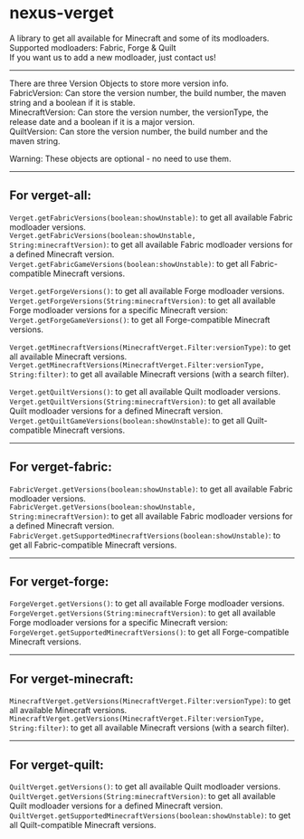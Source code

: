 # nexus-verget

A library to get all available for Minecraft and some of its modloaders.<br>
Supported modloaders: Fabric, Forge & Quilt<br>
If you want us to add a new modloader, just contact us!

---

There are three Version Objects to store more version info.<br>
FabricVersion: Can store the version number, the build number, the maven string and a boolean if it is stable.<br>
MinecraftVersion: Can store the version number, the versionType, the release date and a boolean if it is a major version.<br>
QuiltVersion: Can store the version number, the build number and the maven string.<br>

Warning: These objects are optional - no need to use them.

---

## For verget-all:
`Verget.getFabricVersions(boolean:showUnstable)`: to get all available Fabric modloader versions.<br>
`Verget.getFabricVersions(boolean:showUnstable, String:minecraftVersion)`: to get all available Fabric modloader versions for a defined Minecraft version.<br>
`Verget.getFabricGameVersions(boolean:showUnstable)`: to get all Fabric-compatible Minecraft versions.

`Verget.getForgeVersions()`: to get all available Forge modloader versions.<br>
`Verget.getForgeVersions(String:minecraftVersion)`: to get all available Forge modloader versions for a specific Minecraft version:<br>
`Verget.getForgeGameVersions()`: to get all Forge-compatible Minecraft versions.

`Verget.getMinecraftVersions(MinecraftVerget.Filter:versionType)`: to get all available Minecraft versions.<br>
`Verget.getMinecraftVersions(MinecraftVerget.Filter:versionType, String:filter)`: to get all available Minecraft versions (with a search filter).

`Verget.getQuiltVersions()`: to get all available Quilt modloader versions.<br>
`Verget.getQuiltVersions(String:minecraftVersion)`: to get all available Quilt modloader versions for a defined Minecraft version.<br>
`Verget.getQuiltGameVersions(boolean:showUnstable)`: to get all Quilt-compatible Minecraft versions.

---

## For verget-fabric:
`FabricVerget.getVersions(boolean:showUnstable)`: to get all available Fabric modloader versions.<br>
`FabricVerget.getVersions(boolean:showUnstable, String:minecraftVersion)`: to get all available Fabric modloader versions for a defined Minecraft version.<br>
`FabricVerget.getSupportedMinecraftVersions(boolean:showUnstable)`: to get all Fabric-compatible Minecraft versions.

---

## For verget-forge:
`ForgeVerget.getVersions()`: to get all available Forge modloader versions.<br>
`ForgeVerget.getVersions(String:minecraftVersion)`: to get all available Forge modloader versions for a specific Minecraft version:<br>
`ForgeVerget.getSupportedMinecraftVersions()`: to get all Forge-compatible Minecraft versions.

---

## For verget-minecraft:
`MinecraftVerget.getVersions(MinecraftVerget.Filter:versionType)`: to get all available Minecraft versions.<br>
`MinecraftVerget.getVersions(MinecraftVerget.Filter:versionType, String:filter)`: to get all available Minecraft versions (with a search filter).

---

## For verget-quilt:
`QuiltVerget.getVersions()`: to get all available Quilt modloader versions.<br>
`QuiltVerget.getVersions(String:minecraftVersion)`: to get all available Quilt modloader versions for a defined Minecraft version.<br>
`QuiltVerget.getSupportedMinecraftVersions(boolean:showUnstable)`: to get all Quilt-compatible Minecraft versions.
